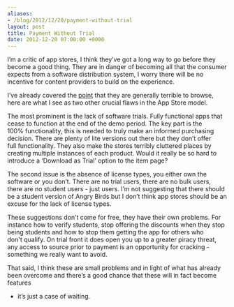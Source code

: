 ```yaml
---
aliases:
- /blog/2012/12/20/payment-without-trial
layout: post
title: Payment Without Trial
date: 2012-12-20 07:00:00 +0000
---
```

I’m a critic of app stores, I think they’ve got a long way to go before they
become a good thing. They are in danger of becoming all that the consumer
expects from a software distribution system, I worry there will be no incentive
for content providers to build on the experience.

I’ve already covered the [point](/posts/2012-12-08-scrapp-stores) that they
are generally terrible to browse, here are what I see as two other crucial
flaws in the App Store model.

The most prominent is the lack of software trials. Fully functional apps that
cease to function at the end of the demo period. The key part is the
100% functionality, this is needed to truly make an informed purchasing
decision. There are plenty of lite versions out there but they don’t offer
full functionality. They also make the stores terribly cluttered places by
creating multiple instances of each product. Would it really be so hard to
introduce a ‘Download as Trial’ option to the item page?

The second issue is the absence of license types, you either own the software
or you don’t. There are no trial users, there are no bulk users, there are no
student users - just users. I’m not suggesting that there should be a student
version of Angry Birds but I don’t think app stores should be an excuse for the
lack of license types.

These suggestions don’t come for free, they have their own problems. For
instance how to verify students, stop offering the discounts when they stop
being students and how to stop them getting the app for others who
don't qualify. On trial front it does open you up to a greater piracy threat,
any access to source prior to payment is an opportunity for cracking -
something we really want to avoid.

That said, I think these are small problems and in light of what has already
been overcome and there’s a good chance that these will in fact become features
- it’s just a case of waiting.
